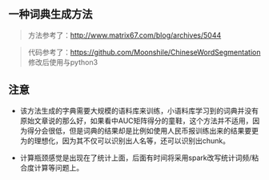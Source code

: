 ## 一种词典生成方法
> 方法参考了：http://www.matrix67.com/blog/archives/5044

> 代码参考了：https://github.com/Moonshile/ChineseWordSegmentation 修改后使用与python3

## 注意
 - 该方法生成的字典需要大规模的语料库来训练，小语料库学习到的词典并没有原始文章说的那么好，如果看中AUC矩阵得分的童鞋，这个方法并不适用，因为得分会很低，但是词典的结果却是比例如使用人民币报训练出来的结果要更为的理想化，因为其不仅可以识别出人名等，还可以识别出chunk。

 - 计算瓶颈感觉是出现在了统计上面，后面有时间将采用spark改写统计词频/粘合度计算等问题上。
